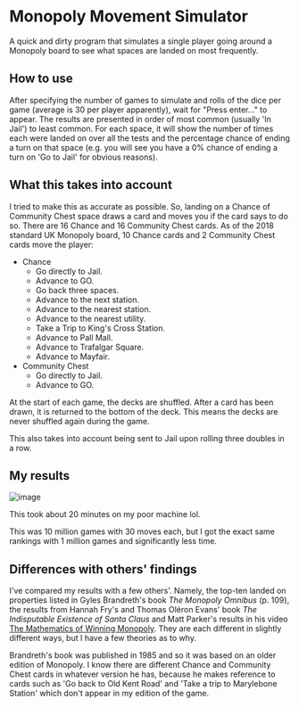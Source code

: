 # Monopoly Movement Simulator
A quick and dirty program that simulates a single player going around a Monopoly board to see what spaces are landed on most frequently.

## How to use
After specifying the number of games to simulate and rolls of the dice per game (average is 30 per player apparently), wait for "Press enter..." to appear. The results are presented in order of most common (usually 'In Jail') to least common. For each space, it will show the number of times each were landed on over all the tests and the percentage chance of ending a turn on that space (e.g. you will see you have a 0% chance of ending a turn on 'Go to Jail' for obvious reasons).

## What this takes into account
I tried to make this as accurate as possible. So, landing on a Chance of Community Chest space draws a card and moves you if the card says to do so. There are 16 Chance and 16 Community Chest cards. As of the 2018 standard UK Monopoly board, 10 Chance cards and 2 Community Chest cards move the player:
- Chance
  - Go directly to Jail.
  - Advance to GO.
  - Go back three spaces.
  - Advance to the next station.
  - Advance to the nearest station.
  - Advance to the nearest utility.
  - Take a Trip to King's Cross Station.
  - Advance to Pall Mall.
  - Advance to Trafalgar Square.
  - Advance to Mayfair.
- Community Chest
  - Go directly to Jail.
  - Advance to GO.

At the start of each game, the decks are shuffled. After a card has been drawn, it is returned to the bottom of the deck. This means the decks are never shuffled again during the game.

This also takes into account being sent to Jail upon rolling three doubles in a row.

## My results
![image](https://user-images.githubusercontent.com/67541077/210126620-a88cb6ce-d480-4e11-9a1f-4cd37317f13f.png)

This took about 20 minutes on my poor machine lol.

This was 10 million games with 30 moves each, but I got the exact same rankings with 1 million games and significantly less time.

## Differences with others' findings
I've compared my results with a few others'. Namely, the top-ten landed on properties listed in Gyles Brandreth's book *The Monopoly Omnibus* (p. 109), the results from Hannah Fry's and Thomas Oléron Evans' book *The Indisputable Existence of Santa Claus* and Matt Parker's results in his video [The Mathematics of Winning Monopoly](https://youtu.be/ubQXz5RBBtU). They are each different in slightly different ways, but I have a few theories as to why.

Brandreth's book was published in 1985 and so it was based on an older edition of Monopoly. I know there are different Chance and Community Chest cards in whatever version he has, because he makes reference to cards such as 'Go back to Old Kent Road' and 'Take a trip to Marylebone Station' which don't appear in my edition of the game.
